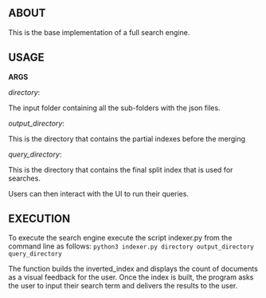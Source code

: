 ABOUT
-------------------------
This is the base implementation of a full search engine.


USAGE
-------------------------

**ARGS**

*directory*:

The input folder containing all the sub-folders with the json files.

*output_directory*:

This is the directory that contains the partial indexes before the merging

*query_directory*:

This is the directory that contains the final split index that is used for searches.

Users can then interact with the UI to run their queries.


EXECUTION
-------------------------

To execute the search engine execute the script indexer.py from the command line as follows:
```python3 indexer.py directory output_directory query_directory```

The function builds the inverted_index and displays the count of documents as a visual feedback for the user. Once the index is built, the program asks the user to input their search term and delivers the results to the user.

